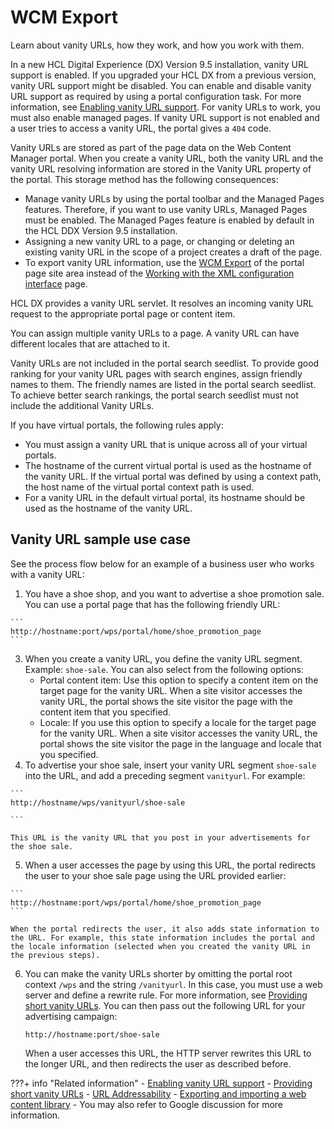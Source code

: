 # WCM Export

Learn about vanity URLs, how they work, and how you work with them.

In a new HCL Digital Experience (DX) Version 9.5 installation, vanity URL support is enabled. If you upgraded your HCL DX from a previous version, vanity URL support might be disabled. You can enable and disable vanity URL support as required by using a portal configuration task. For more information, see [Enabling vanity URL support](../vanity_url/adm_vanity_url/van_url_cfgtsk_enable_vus.md). For vanity URLs to work, you must also enable managed pages. If vanity URL support is not enabled and a user tries to access a vanity URL, the portal gives a `404` code.

Vanity URLs are stored as part of the page data on the Web Content Manager portal. When you create a vanity URL, both the vanity URL and the vanity URL resolving information are stored in the Vanity URL property of the portal. This storage method has the following consequences:

-   Manage vanity URLs by using the portal toolbar and the Managed Pages features. Therefore, if you want to use vanity URLs, Managed Pages must be enabled. The Managed Pages feature is enabled by default in the HCL DDX Version 9.5 installation. 
-   Assigning a new vanity URL to a page, or changing or deleting an existing vanity URL in the scope of a project creates a draft of the page.
-   To export vanity URL information, use the [WCM Export](../../../manage_content/wcm_configuration/wcm_adm_tools/wcmlibrary_export/wcm_config_wcmlibrary_export.md) of the portal page site area instead of the [Working with the XML configuration interface](../../../../../deployment/manage/portal_admin_tools/xml_config_interface/working_xml_config_interface/index.md) page.

HCL DX provides a vanity URL servlet. It resolves an incoming vanity URL request to the appropriate portal page or content item.

You can assign multiple vanity URLs to a page. A vanity URL can have different locales that are attached to it.

Vanity URLs are not included in the portal search seedlist. To provide good ranking for your vanity URL pages with search engines, assign friendly names to them. The friendly names are listed in the portal search seedlist. To achieve better search rankings, the portal search seedlist must not include the additional Vanity URLs.

If you have virtual portals, the following rules apply:

-   You must assign a vanity URL that is unique across all of your virtual portals.
-   The hostname of the current virtual portal is used as the hostname of the vanity URL. If the virtual portal was defined by using a context path, the host name of the virtual portal context path is used.
-   For a vanity URL in the default virtual portal, its hostname should be used as the hostname of the vanity URL.

## Vanity URL sample use case

See the process flow below for an example of a business user who works with a vanity URL:

1.   You have a shoe shop, and you want to advertise a shoe promotion sale. You can use a portal page that has the following friendly URL:

    ```
    http://hostname:port/wps/portal/home/shoe_promotion_page
    ```

3.  When you create a vanity URL, you define the vanity URL segment. Example: `shoe-sale`. You can also select from the following options:
    -   Portal content item: Use this option to specify a content item on the target page for the vanity URL. When a site visitor accesses the vanity URL, the portal shows the site visitor the page with the content item that you specified.
    -   Locale: If you use this option to specify a locale for the target page for the vanity URL. When a site visitor accesses the vanity URL, the portal shows the site visitor the page in the language and locale that you specified.
4.   To advertise your shoe sale, insert your vanity URL segment `shoe-sale` into the URL, and add a preceding segment `vanityurl`. For example:

    ```
    http://hostname/wps/vanityurl/shoe-sale
    
    ```

    This URL is the vanity URL that you post in your advertisements for the shoe sale.

5.   When a user accesses the page by using this URL, the portal redirects the user to your shoe sale page using the URL provided earlier:

    ```
    http://hostname:port/wps/portal/home/shoe_promotion_page
    ```

    When the portal redirects the user, it also adds state information to the URL. For example, this state information includes the portal and the locale information (selected when you created the vanity URL in the previous steps).

6.  You can make the vanity URLs shorter by omitting the portal root context `/wps` and the string `/vanityurl`. In this case, you must use a web server and define a rewrite rule. For more information, see [Providing short vanity URLs](../../../manage_content/wcm_delivery/vanity_url/adm_vanity_url/van_url_short.md). You can then pass out the following URL for your advertising campaign:

    ```
    http://hostname:port/shoe-sale
    ```

    When a user accesses this URL, the HTTP server rewrites this URL to the longer URL, and then redirects the user as described before.



???+ info "Related information"
    - [Enabling vanity URL support](../vanity_url/adm_vanity_url/van_url_cfgtsk_enable_vus.md)
    - [Providing short vanity URLs](../vanity_url/adm_vanity_url/van_url_short.md)
    - [URL Addressability](../../../build_sites/create_sites/url_addressing/index.md)
    - [Exporting and importing a web content library](../../../manage_content/wcm_configuration/wcm_adm_tools/wcmlibrary_export/wcm_config_wcmlibrary_export.md)
    - You may also refer to Google discussion for more information.

